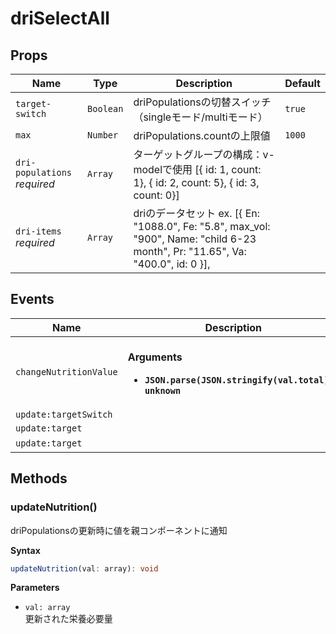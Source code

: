 # driSelectAll

## Props

| Name                         | Type      | Description                                                                                                                                                                                                                | Default |
| ---------------------------- | --------- | -------------------------------------------------------------------------------------------------------------------------------------------------------------------------------------------------------------------------- | ------- |
| `target-switch`              | `Boolean` | driPopulationsの切替スイッチ（singleモード/multiモード）                                                                                                                                                                                  | `true`  |
| `max`                        | `Number`  | driPopulations.countの上限値                                                                                                                                                                                                   | `1000`  |
| `dri-populations` *required* | `Array`   | ターゲットグループの構成：v-modelで使用  [{ id: 1, count: 1}, { id: 2, count: 5}, { id: 3, count: 0}]                                                                                                                                      |         |
| `dri-items` *required*       | `Array`   | driのデータセット   ex.          [{            En: "1088.0",            Fe: "5.8",            max_vol: "900",            Name: "child 6-23 month",            Pr: "11.65",            Va: "400.0",            id: 0           }], | &nbsp;  |

## Events

| Name                   | Description                                                                                   |
| ---------------------- | --------------------------------------------------------------------------------------------- |
| `changeNutritionValue` | <br/>**Arguments**<br/><ul><li>**`JSON.parse(JSON.stringify(val.total)): unknown`**</li></ul> |
| `update:targetSwitch`  |                                                                                               |
| `update:target`        |                                                                                               |
| `update:target`        | &nbsp;                                                                                        |

## Methods

### updateNutrition()

driPopulationsの更新時に値を親コンポーネントに通知

**Syntax**

```typescript
updateNutrition(val: array): void
```

**Parameters**

- `val: array`<br/>
  更新された栄養必要量

